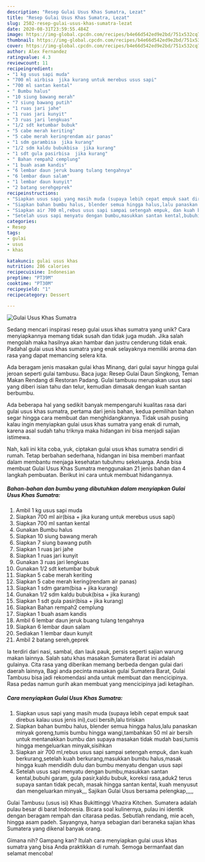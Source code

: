 ```yaml
---
description: "Resep Gulai Usus Khas Sumatra, Lezat"
title: "Resep Gulai Usus Khas Sumatra, Lezat"
slug: 2502-resep-gulai-usus-khas-sumatra-lezat
date: 2020-08-31T23:59:55.484Z
image: https://img-global.cpcdn.com/recipes/b4e66d542ed9e2bd/751x532cq70/gulai-usus-khas-sumatra-foto-resep-utama.jpg
thumbnail: https://img-global.cpcdn.com/recipes/b4e66d542ed9e2bd/751x532cq70/gulai-usus-khas-sumatra-foto-resep-utama.jpg
cover: https://img-global.cpcdn.com/recipes/b4e66d542ed9e2bd/751x532cq70/gulai-usus-khas-sumatra-foto-resep-utama.jpg
author: Alex Fernandez
ratingvalue: 4.3
reviewcount: 11
recipeingredient:
- "1 kg usus sapi muda"
- "700 ml airbisa  jika kurang untuk merebus usus sapi"
- "700 ml santan kental"
- " Bumbu halus"
- "10 siung bawang merah"
- "7 siung bawang putih"
- "1 ruas jari jahe"
- "1 ruas jari kunyit"
- "3 ruas jari lengkuas"
- "1/2 sdt ketumbar bubuk"
- "5 cabe merah keriting"
- "5 cabe merah keringrendam air panas"
- "1 sdm garambisa  jika kurang"
- "1/2 sdm kaldu bubukbisa  jika kurang"
- "1 sdt gula pasirbisa  jika kurang"
- " Bahan rempah2 cemplung"
- "1 buah asam kandis"
- "6 lembar daun jeruk buang tulang tengahnya"
- "6 lembar daun salam"
- "1 lembar daun kunyit"
- "2 batang serehgeprek"
recipeinstructions:
- "Siapkan usus sapi yang masih muda (supaya lebih cepat empuk saat direbus kalau usus jenis ini),cuci bersih,lalu tiriskan"
- "Siapkan bahan bumbu halus, blender semua hingga halus,lalu panaskan minyak goreng,tumis bumbu hingga wangi,tambahkan 50 ml air bersih untuk mentanakkan bumbu dan supaya masakan tidak mudah basi,tumis hingga mengeluarkan minyak,sisihkan"
- "Siapkan air 700 ml,rebus usus sapi sampai setengah empuk, dan kuah berkurang,setelah kuah berkurang,masukkan bumbu halus,masak hingga kuah mendidih dulu dan bumbu menyatu dengan usus sapi"
- "Setelah usus sapi menyatu dengan bumbu,masukkan santan kental,bubuhi garam, gula pasir,kaldu bubuk, koreksi rasa,aduk2 terus supaya santan tidak pecah, masak hingga santan kental, kuah menyusut dan mengeluarkan minyak,,, Sajikan Gulai Usus bersama pelengkap,,,,,"
categories:
- Resep
tags:
- gulai
- usus
- khas

katakunci: gulai usus khas 
nutrition: 286 calories
recipecuisine: Indonesian
preptime: "PT39M"
cooktime: "PT30M"
recipeyield: "1"
recipecategory: Dessert

---
```



![Gulai Usus Khas Sumatra](https://img-global.cpcdn.com/recipes/b4e66d542ed9e2bd/751x532cq70/gulai-usus-khas-sumatra-foto-resep-utama.jpg)

Sedang mencari inspirasi resep gulai usus khas sumatra yang unik? Cara menyiapkannya memang tidak susah dan tidak juga mudah. Jika salah mengolah maka hasilnya akan hambar dan justru cenderung tidak enak. Padahal gulai usus khas sumatra yang enak selayaknya memiliki aroma dan rasa yang dapat memancing selera kita.

Ada beragam jenis masakan gulai khas Minang, dari gulai sayur hingga gulai jeroan seperti gulai tambusu. Baca juga: Resep Gulai Daun Singkong, Teman Makan Rendang di Restoran Padang. Gulai tambusu merupakan usus sapi yang diberi isian tahu dan telur, kemudian dimasak dengan kuah santan berbumbu.

Ada beberapa hal yang sedikit banyak mempengaruhi kualitas rasa dari gulai usus khas sumatra, pertama dari jenis bahan, kedua pemilihan bahan segar hingga cara membuat dan menghidangkannya. Tidak usah pusing kalau ingin menyiapkan gulai usus khas sumatra yang enak di rumah, karena asal sudah tahu triknya maka hidangan ini bisa menjadi sajian istimewa.


Nah, kali ini kita coba, yuk, ciptakan gulai usus khas sumatra sendiri di rumah. Tetap berbahan sederhana, hidangan ini bisa memberi manfaat dalam membantu menjaga kesehatan tubuhmu sekeluarga. Anda bisa membuat Gulai Usus Khas Sumatra menggunakan 21 jenis bahan dan 4 langkah pembuatan. Berikut ini cara untuk membuat hidangannya.

<!--inarticleads1-->

##### Bahan-bahan dan bumbu yang dibutuhkan dalam menyiapkan Gulai Usus Khas Sumatra:

1. Ambil 1 kg usus sapi muda
1. Siapkan 700 ml air(bisa + jika kurang untuk merebus usus sapi)
1. Siapkan 700 ml santan kental
1. Gunakan  Bumbu halus
1. Siapkan 10 siung bawang merah
1. Siapkan 7 siung bawang putih
1. Siapkan 1 ruas jari jahe
1. Siapkan 1 ruas jari kunyit
1. Gunakan 3 ruas jari lengkuas
1. Gunakan 1/2 sdt ketumbar bubuk
1. Siapkan 5 cabe merah keriting
1. Siapkan 5 cabe merah kering(rendam air panas)
1. Siapkan 1 sdm garam(bisa + jika kurang)
1. Gunakan 1/2 sdm kaldu bubuk(bisa + jika kurang)
1. Siapkan 1 sdt gula pasir(bisa + jika kurang)
1. Siapkan  Bahan rempah2 cemplung
1. Siapkan 1 buah asam kandis
1. Ambil 6 lembar daun jeruk buang tulang tengahnya
1. Siapkan 6 lembar daun salam
1. Sediakan 1 lembar daun kunyit
1. Ambil 2 batang sereh,geprek


Ia terdiri dari nasi, sambal, dan lauk pauk, persis seperti sajian warung makan lainnya. Salah satu khas masakan Sumatera Barat ini adalah gulainya. Cita rasa yang diberikan memang berbeda dengan gulai dari daerah lainnya, Bagi anda pecinta masakan gulai Sumatera Barat, Gulai Tambusu bisa jadi rekomendasi anda untuk membuat dan mencicipinya. Rasa pedas namun gurih akan membuat yang mencicipinya jadi ketagihan. 

<!--inarticleads2-->

##### Cara menyiapkan Gulai Usus Khas Sumatra:

1. Siapkan usus sapi yang masih muda (supaya lebih cepat empuk saat direbus kalau usus jenis ini),cuci bersih,lalu tiriskan
1. Siapkan bahan bumbu halus, blender semua hingga halus,lalu panaskan minyak goreng,tumis bumbu hingga wangi,tambahkan 50 ml air bersih untuk mentanakkan bumbu dan supaya masakan tidak mudah basi,tumis hingga mengeluarkan minyak,sisihkan
1. Siapkan air 700 ml,rebus usus sapi sampai setengah empuk, dan kuah berkurang,setelah kuah berkurang,masukkan bumbu halus,masak hingga kuah mendidih dulu dan bumbu menyatu dengan usus sapi
1. Setelah usus sapi menyatu dengan bumbu,masukkan santan kental,bubuhi garam, gula pasir,kaldu bubuk, koreksi rasa,aduk2 terus supaya santan tidak pecah, masak hingga santan kental, kuah menyusut dan mengeluarkan minyak,,, Sajikan Gulai Usus bersama pelengkap,,,,,


Gulai Tambusu (usus isi) Khas Bukittinggi Vhazira Kitchen. Sumatera adalah pulau besar di barat Indonesia. Bicara soal kulinernya, pulau ini identik dengan beragam rempah dan citarasa pedas. Sebutlah rendang, mie aceh, hingga asam padeh. Sayangnya, hanya sebagian dari beraneka sajian khas Sumatera yang dikenal banyak orang. 

Gimana nih? Gampang kan? Itulah cara menyiapkan gulai usus khas sumatra yang bisa Anda praktikkan di rumah. Semoga bermanfaat dan selamat mencoba!

